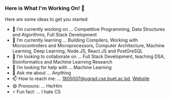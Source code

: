 ### Here is What I'm Working On! 👋

Here are some ideas to get you started:

- 🔭 I’m currently working on ... Competitive Programming, Data Structures and Algorithms, Full Stack Development
- 🌱 I’m currently learning ... Building Compilers, Working with Microcontrollers and Microprocessors, Computer Architecture, Machine Learning, Deep Learning, Node.JS, React.JS and PostGreSQL
- 👯 I’m looking to collaborate on ... Full Stack Development, teaching DSA, Bioinformatics and Machine Learning Research
- 🤔 I’m looking for help with ... Machine Learning
- 💬 Ask me about ... Anything
- 📫 How to reach me: ... 1805007@ugrad.cse.buet.ac.bd, [Website](https://quvi007.github.io)
- 😄 Pronouns: ... He/Him
- ⚡ Fun fact: ... I hate CS
